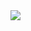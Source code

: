 <img src='https://media.giphy.com/media/v1.Y2lkPTc5MGI3NjExODMzZGRkZjg3MzU0MGYyOTcwMzhiMTMxZjc0ZTYyY2Q3ODI2NzM3ZCZlcD12MV9pbnRlcm5hbF9naWZzX2dpZklkJmN0PWc/fPxBKBNNyzNZBEkjk6/giphy.gif' />
